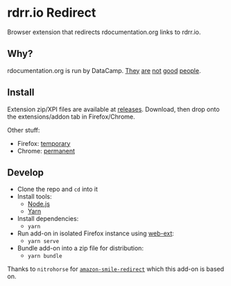 # rdrr.io Redirect

Browser extension that redirects rdocumentation.org links to rdrr.io.

## Why?

rdocumentation.org is run by DataCamp. [They](https://www.buzzfeednews.com/article/daveyalba/datacamp-sexual-harassment-metoo-tech-startup) [are](https://www.businessinsider.com/datacamp-ceo-jonathan-cornelissen-leave-sexual-misconduct-allegation-2019-4?op=1) [not](https://www.vice.com/en/article/8xzn3v/datacamp-ceo-steps-down-after-sexual-misconduct-allegations-prompt-backlash) [good](https://www.noamross.net/2019/04/12/datacamp-sexual-assault/) [people](https://dnlmc.medium.com/dont-use-datacamp-ef04adcf1b7f).


## Install

Extension zip/XPI files are available at [releases](https://github.com/dill/rdrr-redirect/releases). Download, then drop onto the extensions/addon tab in Firefox/Chrome.

Other stuff:

* Firefox: [temporary](https://developer.mozilla.org/en-US/Add-ons/WebExtensions/Temporary_Installation_in_Firefox)
* Chrome: [permanent](https://superuser.com/questions/247651/how-does-one-install-an-extension-for-chrome-browser-from-the-local-file-system/247654#247654)

## Develop

* Clone the repo and `cd` into it
* Install tools:
	* [Node.js](https://nodejs.org/en/)
	* [Yarn](https://yarnpkg.com/en/)
* Install dependencies: 
	* `yarn`
* Run add-on in isolated Firefox instance using [web-ext](https://developer.mozilla.org/en-US/Add-ons/WebExtensions/Getting_started_with_web-ext):
	* `yarn serve`
* Bundle add-on into a zip file for distribution:
	* `yarn bundle`



Thanks to `nitrohorse` for [`amazon-smile-redirect`](https://gitlab.com/nitrohorse/amazon-smile-redirect) which this add-on is based on.
